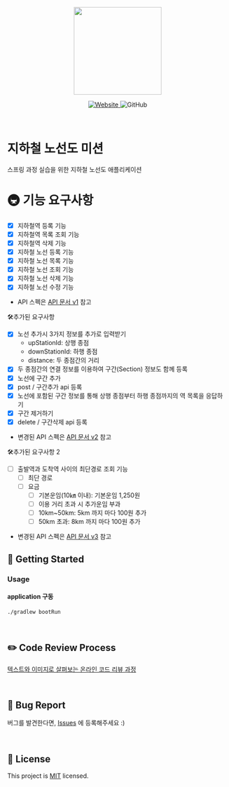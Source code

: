 <p align="center">
    <img width="200px;" src="https://raw.githubusercontent.com/woowacourse/atdd-subway-admin-frontend/master/images/main_logo.png"/>
</p>
<p align="center">
  <a href="https://techcourse.woowahan.com/c/Dr6fhku7" alt="woowacourse subway">
    <img alt="Website" src="https://img.shields.io/website?url=https%3A%2F%2Fedu.nextstep.camp%2Fc%2FR89PYi5H">
  </a>
  <img alt="GitHub" src="https://img.shields.io/github/license/woowacourse/atdd-subway-map">
</p>

<br>

# 지하철 노선도 미션
스프링 과정 실습을 위한 지하철 노선도 애플리케이션


# 🚇 기능 요구사항
- [X] 지하철역 등록 기능
- [X] 지하철역 목록 조회 기능
- [X] 지하철역 삭제 기능
- [X] 지하철 노선 등록 기능
- [X] 지하철 노선 목록 기능
- [X] 지하철 노선 조회 기능
- [X] 지하철 노선 삭제 기능
- [X] 지하철 노선 수정 기능
- API 스펙은 [API 문서 v1](https://techcourse-storage.s3.ap-northeast-2.amazonaws.com/d5c93e187919493da3280be44de0f17f#Line) 참고

🛠추가된 요구사항
- [x] 노선 추가시 3가지 정보를 추가로 입력받기
  - upStationId: 상행 종점
  - downStationId: 하행 종점
  - distance: 두 종점간의 거리
- [x] 두 종점간의 연결 정보를 이용하여 구간(Section) 정보도 함께 등록
- [x] 노선에 구간 추가
- [x] post / 구간추가 api 등록
- [x] 노선에 포함된 구간 정보를 통해 상행 종점부터 하행 종점까지의 역 목록을 응답하기
- [x] 구간 제거하기
- [x] delete / 구간삭제 api 등록
- 변경된 API 스펙은 [API 문서 v2](https://techcourse-storage.s3.ap-northeast-2.amazonaws.com/c682be69ae4e412c9e3905a59ef7b7ed) 참고


🛠추가된 요구사항 2
- [ ] 출발역과 도착역 사이의 최단경로 조회 기능
  - [ ] 최단 경로
  - [ ] 요금
    - [ ] 기본운임(10㎞ 이내): 기본운임 1,250원
    - [ ] 이용 거리 초과 시 추가운임 부과
    - [ ] 10km~50km: 5km 까지 마다 100원 추가
    - [ ] 50km 초과: 8km 까지 마다 100원 추가
- 변경된 API 스펙은 [API 문서 v3](https://techcourse-storage.s3.ap-northeast-2.amazonaws.com/c4c291f19953498e8eda8a38253eed51#Path) 참고


## 🚀 Getting Started
### Usage
#### application 구동
```
./gradlew bootRun
```
<br>

## ✏️ Code Review Process
[텍스트와 이미지로 살펴보는 온라인 코드 리뷰 과정](https://github.com/next-step/nextstep-docs/tree/master/codereview)

<br>

## 🐞 Bug Report

버그를 발견한다면, [Issues](https://github.com/woowacourse/atdd-subway-map/issues) 에 등록해주세요 :)

<br>

## 📝 License

This project is [MIT](https://github.com/woowacourse/atdd-subway-map/blob/master/LICENSE) licensed.
